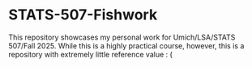 # STATS-507-Fishwork
This repository showcases my personal work for Umich/LSA/STATS 507/Fall 2025. While this is a highly practical course,
however, this is a repository with extremely little reference value : (
